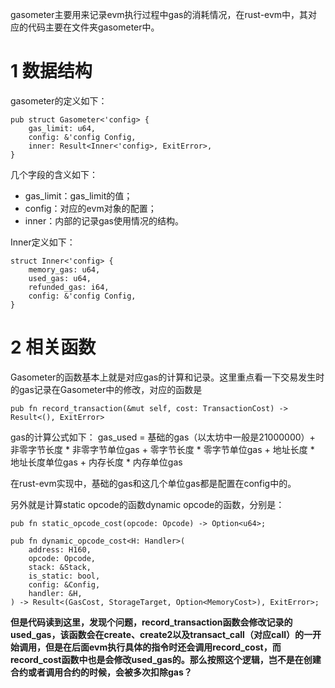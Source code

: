 
gasometer主要用来记录evm执行过程中gas的消耗情况，在rust-evm中，其对应的代码主要在文件夹gasometer中。

# 1 数据结构
gasometer的定义如下：
```
pub struct Gasometer<'config> {
	gas_limit: u64,
	config: &'config Config,
	inner: Result<Inner<'config>, ExitError>,
}
```
几个字段的含义如下：
* gas_limit：gas_limit的值；
* config：对应的evm对象的配置；
* inner：内部的记录gas使用情况的结构。

Inner定义如下：
```
struct Inner<'config> {
	memory_gas: u64,
	used_gas: u64,
	refunded_gas: i64,
	config: &'config Config,
}
```

# 2 相关函数
Gasometer的函数基本上就是对应gas的计算和记录。这里重点看一下交易发生时的gas记录在Gasometer中的修改，对应的函数是

```
pub fn record_transaction(&mut self, cost: TransactionCost) -> Result<(), ExitError>
```
gas的计算公式如下：
gas_used = 基础的gas（以太坊中一般是21000000）+ 非零字节长度 * 非零字节单位gas + 零字节长度 * 零字节单位gas + 地址长度 * 地址长度单位gas + 内存长度 * 内存单位gas

在rust-evm实现中，基础的gas和这几个单位gas都是配置在config中的。


另外就是计算static opcode的函数dynamic opcode的函数，分别是：
```
pub fn static_opcode_cost(opcode: Opcode) -> Option<u64>;

pub fn dynamic_opcode_cost<H: Handler>(
	address: H160,
	opcode: Opcode,
	stack: &Stack,
	is_static: bool,
	config: &Config,
	handler: &H,
) -> Result<(GasCost, StorageTarget, Option<MemoryCost>), ExitError>;
```

**但是代码读到这里，发现个问题，record_transaction函数会修改记录的used_gas，该函数会在create、create2以及transact_call（对应call）的一开始调用，但是在后面evm执行具体的指令时还会调用record_cost，而record_cost函数中也是会修改used_gas的。那么按照这个逻辑，岂不是在创建合约或者调用合约的时候，会被多次扣除gas？**


